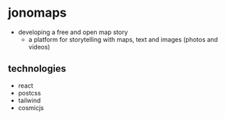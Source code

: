 # jonomaps

* developing a free and open map story
  * a platform for storytelling with maps, text and images (photos and videos)

## technologies

* react
* postcss
* tailwind
* cosmicjs